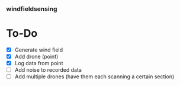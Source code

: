 ### windfieldsensing
 
# To-Do
 - [X] Generate wind field
 - [X] Add drone (point)
 - [X] Log data from point
 - [ ] Add noise to recorded data
 - [ ] Add multiple drones (have them each scanning a certain section)
